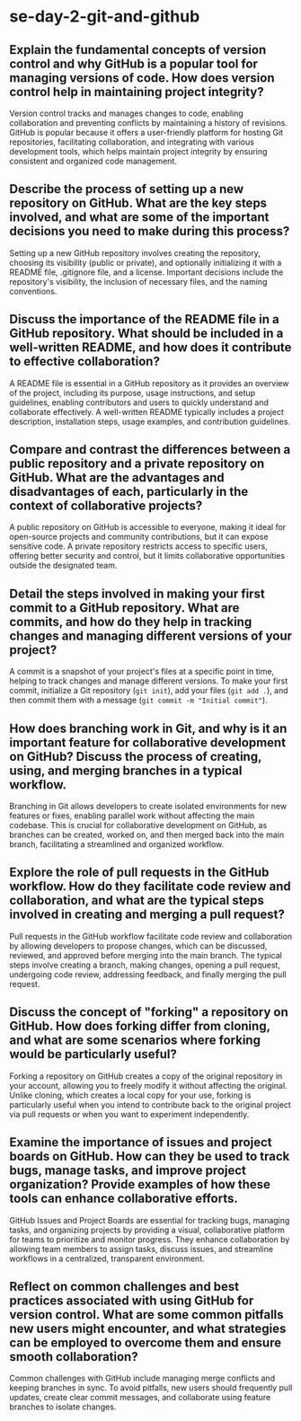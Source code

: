 # se-day-2-git-and-github
## Explain the fundamental concepts of version control and why GitHub is a popular tool for managing versions of code. How does version control help in maintaining project integrity?
Version control tracks and manages changes to code, enabling collaboration and preventing conflicts by maintaining a history of revisions. GitHub is popular because it offers a user-friendly platform for hosting Git repositories, facilitating collaboration, and integrating with various development tools, which helps maintain project integrity by ensuring consistent and organized code management.

## Describe the process of setting up a new repository on GitHub. What are the key steps involved, and what are some of the important decisions you need to make during this process?
Setting up a new GitHub repository involves creating the repository, choosing its visibility (public or private), and optionally initializing it with a README file, .gitignore file, and a license. Important decisions include the repository's visibility, the inclusion of necessary files, and the naming conventions.

## Discuss the importance of the README file in a GitHub repository. What should be included in a well-written README, and how does it contribute to effective collaboration?
A README file is essential in a GitHub repository as it provides an overview of the project, including its purpose, usage instructions, and setup guidelines, enabling contributors and users to quickly understand and collaborate effectively. A well-written README typically includes a project description, installation steps, usage examples, and contribution guidelines.

## Compare and contrast the differences between a public repository and a private repository on GitHub. What are the advantages and disadvantages of each, particularly in the context of collaborative projects?
A public repository on GitHub is accessible to everyone, making it ideal for open-source projects and community contributions, but it can expose sensitive code. A private repository restricts access to specific users, offering better security and control, but it limits collaborative opportunities outside the designated team.

## Detail the steps involved in making your first commit to a GitHub repository. What are commits, and how do they help in tracking changes and managing different versions of your project?
A commit is a snapshot of your project's files at a specific point in time, helping to track changes and manage different versions. To make your first commit, initialize a Git repository (`git init`), add your files (`git add .`), and then commit them with a message (`git commit -m "Initial commit"`).

## How does branching work in Git, and why is it an important feature for collaborative development on GitHub? Discuss the process of creating, using, and merging branches in a typical workflow.
Branching in Git allows developers to create isolated environments for new features or fixes, enabling parallel work without affecting the main codebase. This is crucial for collaborative development on GitHub, as branches can be created, worked on, and then merged back into the main branch, facilitating a streamlined and organized workflow.

## Explore the role of pull requests in the GitHub workflow. How do they facilitate code review and collaboration, and what are the typical steps involved in creating and merging a pull request?
Pull requests in the GitHub workflow facilitate code review and collaboration by allowing developers to propose changes, which can be discussed, reviewed, and approved before merging into the main branch. The typical steps involve creating a branch, making changes, opening a pull request, undergoing code review, addressing feedback, and finally merging the pull request.

## Discuss the concept of "forking" a repository on GitHub. How does forking differ from cloning, and what are some scenarios where forking would be particularly useful?
Forking a repository on GitHub creates a copy of the original repository in your account, allowing you to freely modify it without affecting the original. Unlike cloning, which creates a local copy for your use, forking is particularly useful when you intend to contribute back to the original project via pull requests or when you want to experiment independently.

## Examine the importance of issues and project boards on GitHub. How can they be used to track bugs, manage tasks, and improve project organization? Provide examples of how these tools can enhance collaborative efforts.
GitHub Issues and Project Boards are essential for tracking bugs, managing tasks, and organizing projects by providing a visual, collaborative platform for teams to prioritize and monitor progress. They enhance collaboration by allowing team members to assign tasks, discuss issues, and streamline workflows in a centralized, transparent environment.

## Reflect on common challenges and best practices associated with using GitHub for version control. What are some common pitfalls new users might encounter, and what strategies can be employed to overcome them and ensure smooth collaboration?
Common challenges with GitHub include managing merge conflicts and keeping branches in sync. To avoid pitfalls, new users should frequently pull updates, create clear commit messages, and collaborate using feature branches to isolate changes.
